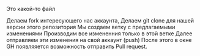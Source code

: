 Это какой-то файл

Делаем fork интересующего нас аккаунта,
Делаем git clone для нашей версии этого репозитория
Мы создаем ветку с предлагаемыми изменениями
Производим все измененния только в этой ветке
Далее отправляем эти изменения на свой аккаунт (push)
После этого в окне GH  появляяется возможность отправить Pull request.